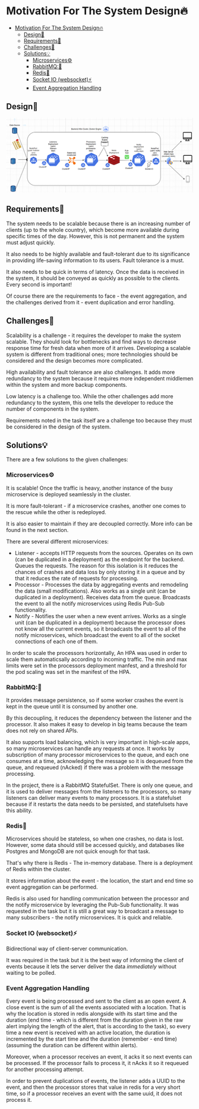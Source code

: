 # Motivation For The System Design🔥

- [Motivation For The System Design🔥](#motivation-for-the-system-design)
  - [Design📐](#design)
  - [Requirements📝](#requirements)
  - [Challenges🤔](#challenges)
  - [Solutions💡](#solutions)
    - [Microservices⚙️](#microservices️)
    - [RabbitMQ:🐰](#rabbitmq)
    - [Redis📩](#redis)
    - [Socket IO (websocket)⚡](#socket-io-websocket)
    - [Event Aggregation Handling](#event-aggregation-handling)

## Design📐
![Architecture](../assets/alert-system-design.png)

## Requirements📝
The system needs to be scalable because there is an increasing number of clients (up to the whole country), which become more available during specific times of the day. However, this is not permanent and the system must adjust quickly.

It also needs to be highly available and fault-tolerant due to its significance in providing life-saving information to its users. Fault tolerance is a must.

It also needs to be quick in terms of latency. Once the data is received in the system, it should be conveyed as quickly as possible to the clients. Every second is important!

Of course there are the requirements to face - the event aggregation, and the challenges derived from it - event duplication and error handling.

## Challenges🤔

Scalability is a challenge - it requires the developer to make the system scalable. They should look for bottlenecks and find ways to decrease response time for fresh data when more of it arrives. Developing a scalable system is different from traditional ones; more technologies should be considered and the design becomes more complicated.

High availability and fault tolerance are also challenges. It adds more redundancy to the system because it requires more independent middlemen within the system and more backup components.

Low latency is a challenge too. While the other challenges add more redundancy to the system, this one tells the developer to reduce the number of components in the system.

Requirements noted in the task itself are a challenge too because they must be considered in the design of the system.

## Solutions💡

There are a few solutions to the given challenges:

### Microservices⚙️

It is scalable! Once the traffic is heavy, another instance of the busy microservice is deployed seamlessly in the cluster.

It is more fault-tolerant - if a microservice crashes, another one comes to the rescue while the other is redeployed.

It is also easier to maintain if they are decoupled correctly. More info can be found in the next section.

There are several different microservices:

- Listener - accepts HTTP requests from the sources.
    Operates on its own (can be duplicated in a deployment) as the endpoint for the backend. Queues the requests. The reason for this isolation is it reduces the chances of crashes and data loss by only storing it in a queue and by that it reduces the rate of requests for processing.
- Processor - Processes the data by aggregating events and remodeling the data (small modifications). Also works as a single unit (can be duplicated in a deployment). Receives data from the queue. Broadcasts the event to all the notify microservices using Redis Pub-Sub functionality.
- Notify - Notifies the user when a new event arrives. Works as a single unit (can be duplicated in a deployment) because the processor does not know all the current events, so it broadcasts the event to all of the notify microservices, which broadcast the event to all of the socket connections of each one of them.   

In order to scale the processors horizontally, An HPA was used in order to scale them automaticsally according to incoming traffic. The min and max limits were set in the processors deployment manfest, and a threshold for the pod scaling was set in the manifest of the HPA.


### RabbitMQ:🐰

It provides message persistence, so if some worker crashes the event is kept in the queue until it is consumed by another one.

By this decoupling, it reduces the dependency between the listener and the processor. It also makes it easy to develop in big teams because the team does not rely on shared APIs.

It also supports load balancing, which is very important in high-scale apps, so many microservices can handle any requests at once. It works by subscription of many processor microservices to the queue, and each one consumes at a time, acknowledging the message so it is dequeued from the queue, and requeued (nAcked) if there was a problem with the message processing.

In the project, there is a RabbitMQ StatefulSet.
There is only one queue, and it is used to deliver messages from the listeners to the processors, so many listeners can deliver many events to many processors.
It is a statefulset because if it restarts the data needs to be persisted, and statefulsets have this ability.

### Redis📩

Microservices should be stateless, so when one crashes, no data is lost. However, some data should still be accessed quickly, and databases like Postgres and MongoDB are not quick enough for that task.

That's why there is Redis - The in-memory database.
There is a deployment of Redis within the cluster.

It stores information about the event - the location, the start and end time so event aggregation can be performed.

Redis is also used for handling communication between the processor and the notify microservice by leveraging the Pub-Sub functionality. It was requested in the task but it is still a great way to broadcast a message to many subscribers - the notify microservices. It is quick and reliable.

### Socket IO (websocket)⚡
Bidirectional way of client-server communication.

It was required in the task but it is the best way of informing the client of events because it lets the server deliver the data *immediately* without waiting to be polled.


### Event Aggregation Handling

Every event is being processed and sent to the client as an open event.
A close event is the sum of all the events associated with a location. That is why the location is stored
in redis alongside with its start time and the duration (end time - which is different from the duration given in the raw alert implying the length of the alert, that is according to the task), so every time a new event is received with an active location, the duration is incremented by the start time and the duration (remember - end time) (assuming the duration can be different within alerts).

Moreover, when a processor receives an event, it acks it so next events can be processed. If the processor fails to process it, it nAcks it so it requeued for another processing attempt.

In order to prevent duplications of events, the listener adds a UUID to the event, and then the processor stores that value in redis for a very short time, so if a processor receives an event with the same uuid, it does not process it.